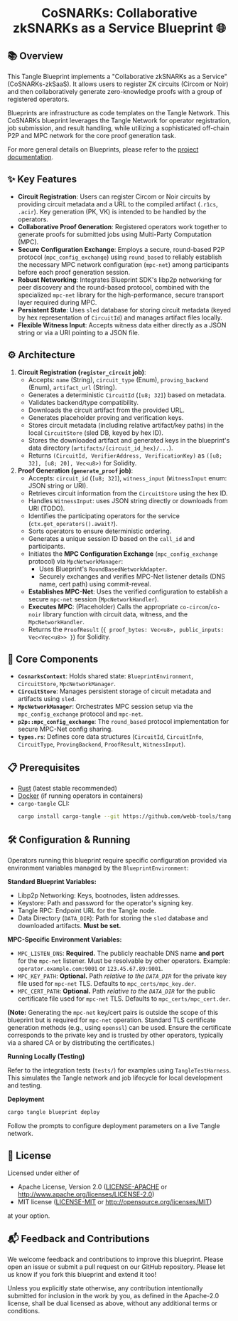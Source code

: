# <h1 align="center">CoSNARKs: Collaborative zkSNARKs as a Service Blueprint 🌐</h1>

## 📚 Overview

This Tangle Blueprint implements a "Collaborative zkSNARKs as a Service" (CoSNARKs-zkSaaS). It allows users to register ZK circuits (Circom or Noir) and then collaboratively generate zero-knowledge proofs with a group of registered operators.

Blueprints are infrastructure as code templates on the Tangle Network. This CoSNARKs blueprint leverages the Tangle Network for operator registration, job submission, and result handling, while utilizing a sophisticated off-chain P2P and MPC network for the core proof generation task.

For more general details on Blueprints, please refer to the [project documentation](https://docs.tangle.tools/developers/blueprints/introduction).

## ✨ Key Features

- **Circuit Registration**: Users can register Circom or Noir circuits by providing circuit metadata and a URL to the compiled artifact (`.r1cs`, `.acir`). Key generation (PK, VK) is intended to be handled by the operators.
- **Collaborative Proof Generation**: Registered operators work together to generate proofs for submitted jobs using Multi-Party Computation (MPC).
- **Secure Configuration Exchange**: Employs a secure, round-based P2P protocol (`mpc_config_exchange`) using `round_based` to reliably establish the necessary MPC network configuration (`mpc-net`) among participants before each proof generation session.
- **Robust Networking**: Integrates Blueprint SDK's libp2p networking for peer discovery and the round-based protocol, combined with the specialized `mpc-net` library for the high-performance, secure transport layer required during MPC.
- **Persistent State**: Uses `sled` database for storing circuit metadata (keyed by hex representation of `CircuitId`) and manages artifact files locally.
- **Flexible Witness Input**: Accepts witness data either directly as a JSON string or via a URI pointing to a JSON file.

## ⚙️ Architecture

1.  **Circuit Registration (`register_circuit` job)**:
    - Accepts: `name` (String), `circuit_type` (Enum), `proving_backend` (Enum), `artifact_url` (String).
    - Generates a deterministic `CircuitId` (`[u8; 32]`) based on metadata.
    - Validates backend/type compatibility.
    - Downloads the circuit artifact from the provided URL.
    - Generates placeholder proving and verification keys.
    - Stores circuit metadata (including relative artifact/key paths) in the local `CircuitStore` (sled DB, keyed by hex ID).
    - Stores the downloaded artifact and generated keys in the blueprint's data directory (`artifacts/{circuit_id_hex}/...`).
    - Returns `(CircuitId, VerifierAddress, VerificationKey)` as `([u8; 32], [u8; 20], Vec<u8>)` for Solidity.
2.  **Proof Generation (`generate_proof` job)**:
    - Accepts: `circuit_id` (`[u8; 32]`), `witness_input` (`WitnessInput` enum: JSON string or URI).
    - Retrieves circuit information from the `CircuitStore` using the hex ID.
    - Handles `WitnessInput`: uses JSON string directly or downloads from URI (TODO).
    - Identifies the participating operators for the service (`ctx.get_operators().await?`).
    - Sorts operators to ensure deterministic ordering.
    - Generates a unique session ID based on the `call_id` and participants.
    - Initiates the **MPC Configuration Exchange** (`mpc_config_exchange` protocol) via `MpcNetworkManager`:
      - Uses Blueprint's `RoundBasedNetworkAdapter`.
      - Securely exchanges and verifies MPC-Net listener details (DNS name, cert path) using commit-reveal.
    - **Establishes MPC-Net**: Uses the verified configuration to establish a secure `mpc-net` session (`MpcNetworkHandler`).
    - **Executes MPC**: (Placeholder) Calls the appropriate `co-circom`/`co-noir` library function with circuit data, witness, and the `MpcNetworkHandler`.
    - Returns the `ProofResult` (`{ proof_bytes: Vec<u8>, public_inputs: Vec<Vec<u8>> }`) for Solidity.

## 🧩 Core Components

- **`CosnarksContext`**: Holds shared state: `BlueprintEnvironment`, `CircuitStore`, `MpcNetworkManager`.
- **`CircuitStore`**: Manages persistent storage of circuit metadata and artifacts using `sled`.
- **`MpcNetworkManager`**: Orchestrates MPC session setup via the `mpc_config_exchange` protocol and `mpc-net`.
- **`p2p::mpc_config_exchange`**: The `round_based` protocol implementation for secure MPC-Net config sharing.
- **`types.rs`**: Defines core data structures (`CircuitId`, `CircuitInfo`, `CircuitType`, `ProvingBackend`, `ProofResult`, `WitnessInput`).

## 📋 Prerequisites

- [Rust](https://www.rust-lang.org/tools/install) (latest stable recommended)
- [Docker](https://docs.docker.com/get-docker/) (if running operators in containers)
- `cargo-tangle` CLI:
  ```bash
  cargo install cargo-tangle --git https://github.com/webb-tools/tangle --force
  ```

## 🛠️ Configuration & Running

Operators running this blueprint require specific configuration provided via environment variables managed by the `BlueprintEnvironment`:

**Standard Blueprint Variables:**

- Libp2p Networking: Keys, bootnodes, listen addresses.
- Keystore: Path and password for the operator's signing key.
- Tangle RPC: Endpoint URL for the Tangle node.
- Data Directory (`DATA_DIR`): Path for storing the `sled` database and downloaded artifacts. **Must be set.**

**MPC-Specific Environment Variables:**

- `MPC_LISTEN_DNS`: **Required.** The publicly reachable DNS name **and port** for the `mpc-net` listener. Must be resolvable by other operators. Example: `operator.example.com:9001` or `123.45.67.89:9001`.
- `MPC_KEY_PATH`: **Optional.** Path _relative to the `DATA_DIR`_ for the private key file used for `mpc-net` TLS. Defaults to `mpc_certs/mpc_key.der`.
- `MPC_CERT_PATH`: **Optional.** Path _relative to the `DATA_DIR`_ for the public certificate file used for `mpc-net` TLS. Defaults to `mpc_certs/mpc_cert.der`.

**(Note:** Generating the `mpc-net` key/cert pairs is outside the scope of this blueprint but is required for `mpc-net` operation. Standard TLS certificate generation methods (e.g., using `openssl`) can be used. Ensure the certificate corresponds to the private key and is trusted by other operators, typically via a shared CA or by distributing the certificates.)

**Running Locally (Testing)**

Refer to the integration tests (`tests/`) for examples using `TangleTestHarness`. This simulates the Tangle network and job lifecycle for local development and testing.

**Deployment**

```sh
cargo tangle blueprint deploy
```

Follow the prompts to configure deployment parameters on a live Tangle network.

## 📜 License

Licensed under either of

- Apache License, Version 2.0
  ([LICENSE-APACHE](LICENSE-APACHE) or http://www.apache.org/licenses/LICENSE-2.0)
- MIT license
  ([LICENSE-MIT](LICENSE-MIT) or http://opensource.org/licenses/MIT)

at your option.

## 📬 Feedback and Contributions

We welcome feedback and contributions to improve this blueprint.
Please open an issue or submit a pull request on our GitHub repository.
Please let us know if you fork this blueprint and extend it too!

Unless you explicitly state otherwise, any contribution intentionally submitted
for inclusion in the work by you, as defined in the Apache-2.0 license, shall be
dual licensed as above, without any additional terms or conditions.
